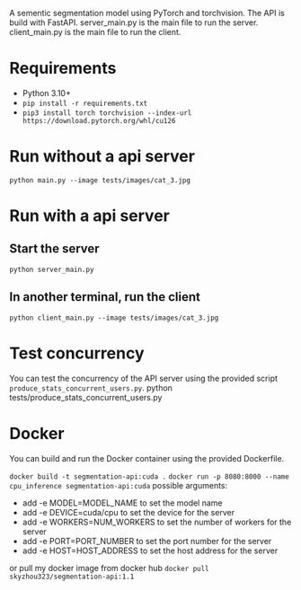 A sementic segmentation model using PyTorch and torchvision. The API is build with FastAPI.
server_main.py is the main file to run the server.
client_main.py is the main file to run the client.

# Requirements
- Python 3.10+
- `pip install -r requirements.txt`
- `pip3 install torch torchvision --index-url https://download.pytorch.org/whl/cu126`
 
# Run without a api server
`python main.py --image tests/images/cat_3.jpg`

# Run with a api server
## Start the server
`python server_main.py` 

## In another terminal, run the client
`python client_main.py --image tests/images/cat_3.jpg` 


# Test concurrency
You can test the concurrency of the API server using the provided script `produce_stats_concurrent_users.py`.
python tests/produce_stats_concurrent_users.py

# Docker
You can build and run the Docker container using the provided Dockerfile.

`docker build -t segmentation-api:cuda .`
`docker run -p 8080:8000 --name cpu_inference segmentation-api:cuda`
possible arguments:
- add -e MODEL=MODEL_NAME to set the model name
- add -e DEVICE=cuda/cpu to set the device for the server
- add -e WORKERS=NUM_WORKERS to set the number of workers for the server
- add -e PORT=PORT_NUMBER to set the port number for the server
- add -e HOST=HOST_ADDRESS to set the host address for the server

or pull my docker image from docker hub
`docker pull skyzhou323/segmentation-api:1.1`